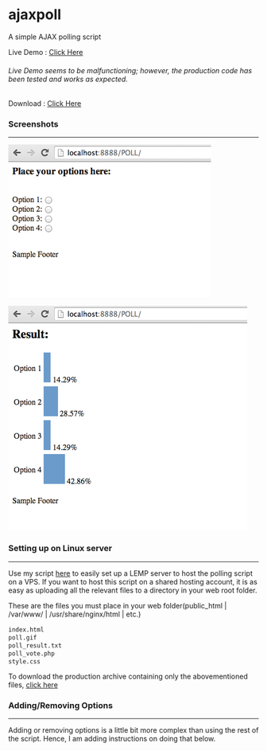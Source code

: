 ajaxpoll
========

A simple AJAX polling script

Live Demo : [Click Here](http://dhamaniasad.github.io/ajaxpoll/)

###### Live Demo seems to be malfunctioning; however, the production code has been tested and works as expected.

Download : [Click Here](https://github.com/dhamaniasad/ajaxpoll/archive/production.zip)

### Screenshots
***
![Polling Screen](screenshot1.png)

![Result Screen](screenshot.png)

### Setting up on Linux server
***
Use my script [here](https://github.com/dhamaniasad/lowendscript) to easily set up a LEMP server to host the polling script on a VPS. If you want to host this script on a shared hosting account, it is as easy as uploading all the relevant files to a directory in your web root folder.

These are the files you must place in your web folder(public_html | /var/www/ | /usr/share/nginx/html | etc.)

```
index.html
poll.gif
poll_result.txt
poll_vote.php
style.css
```
To download the production archive containing only the abovementioned files, [click here](https://github.com/dhamaniasad/ajaxpoll/archive/production.zip)

### Adding/Removing Options
***
Adding or removing options is a little bit more complex than using the rest of the script. Hence, I am adding instructions on doing that below. 

